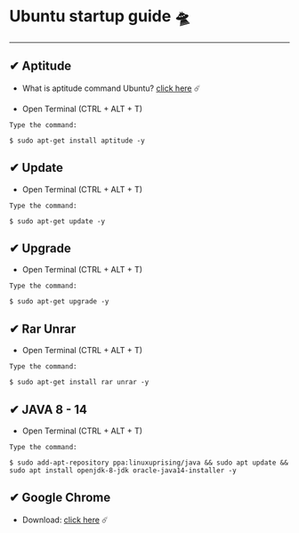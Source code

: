 # Ubuntu startup guide 🛸
 
---
## ✔ Aptitude 
- What is aptitude command Ubuntu? [click here](http://manpages.ubuntu.com/manpages/bionic/man8/aptitude-curses.8.html#description) ☄️

- Open Terminal (CTRL + ALT + T) 

`Type the command:`

    $ sudo apt-get install aptitude -y

## ✔ Update

- Open Terminal (CTRL + ALT + T) 

`Type the command:`

    $ sudo apt-get update -y

## ✔ Upgrade

- Open Terminal (CTRL + ALT + T) 

`Type the command:`

    $ sudo apt-get upgrade -y


## ✔ Rar Unrar

- Open Terminal (CTRL + ALT + T) 

`Type the command:`

    $ sudo apt-get install rar unrar -y


## ✔ JAVA 8 - 14
- Open Terminal (CTRL + ALT + T) 

`Type the command:`

    $ sudo add-apt-repository ppa:linuxuprising/java && sudo apt update && sudo apt install openjdk-8-jdk oracle-java14-installer -y

##  ✔ Google Chrome
- Download: [click here](https://dl.google.com/linux/direct/google-chrome-stable_current_amd64.deb) ☄️ 
